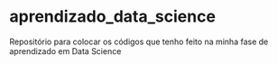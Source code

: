 # aprendizado_data_science
Repositório para colocar os códigos que tenho feito na minha fase de aprendizado em Data Science
